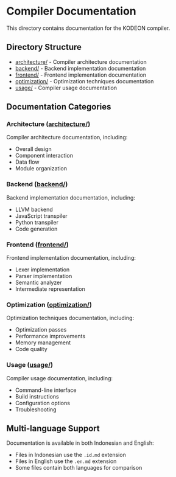# Compiler Documentation

This directory contains documentation for the KODEON compiler.

## Directory Structure

-   [architecture/](architecture/) - Compiler architecture documentation
-   [backend/](backend/) - Backend implementation documentation
-   [frontend/](frontend/) - Frontend implementation documentation
-   [optimization/](optimization/) - Optimization techniques documentation
-   [usage/](usage/) - Compiler usage documentation

## Documentation Categories

### Architecture ([architecture/](architecture/))

Compiler architecture documentation, including:

-   Overall design
-   Component interaction
-   Data flow
-   Module organization

### Backend ([backend/](backend/))

Backend implementation documentation, including:

-   LLVM backend
-   JavaScript transpiler
-   Python transpiler
-   Code generation

### Frontend ([frontend/](frontend/))

Frontend implementation documentation, including:

-   Lexer implementation
-   Parser implementation
-   Semantic analyzer
-   Intermediate representation

### Optimization ([optimization/](optimization/))

Optimization techniques documentation, including:

-   Optimization passes
-   Performance improvements
-   Memory management
-   Code quality

### Usage ([usage/](usage/))

Compiler usage documentation, including:

-   Command-line interface
-   Build instructions
-   Configuration options
-   Troubleshooting

## Multi-language Support

Documentation is available in both Indonesian and English:

-   Files in Indonesian use the `.id.md` extension
-   Files in English use the `.en.md` extension
-   Some files contain both languages for comparison
